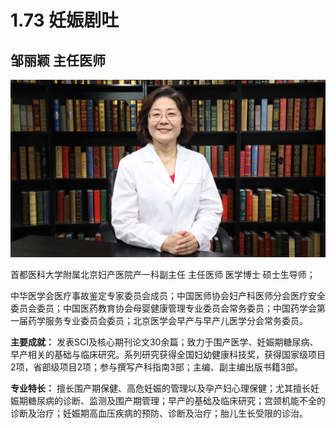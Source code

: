 # 1.73 妊娠剧吐

## 邹丽颖 主任医师

![1678427159490](image/c01_73/1678427159490.png)

首都医科大学附属北京妇产医院产一科副主任 主任医师 医学博士 硕士生导师；

中华医学会医疗事故鉴定专家委员会成员；中国医师协会妇产科医师分会医疗安全委员会委员；中国医药教育协会母婴健康管理专业委员会常务委员；中国药学会第一届药学服务专业委员会委员；北京医学会早产与早产儿医学分会常务委员。

**主要成就：** 发表SCI及核心期刊论文30余篇；致力于围产医学、妊娠期糖尿病、早产相关的基础与临床研究。系列研究获得全国妇幼健康科技奖，获得国家级项目2项，省部级项目2项；参与撰写产科指南3部；主编、副主编出版书籍3部。

**专业特长：** 擅长围产期保健、高危妊娠的管理以及孕产妇心理保健；尤其擅长妊娠期糖尿病的诊断、监测及围产期管理；早产的基础及临床研究；宫颈机能不全的诊断及治疗；妊娠期高血压疾病的预防、诊断及治疗；胎儿生长受限的诊治。
